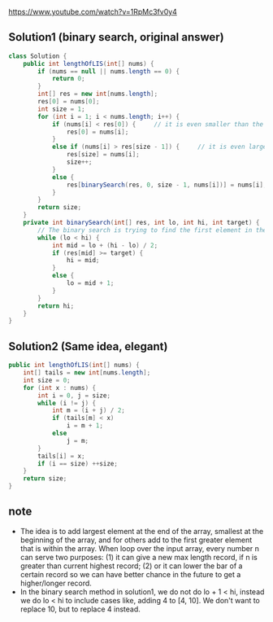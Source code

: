 https://www.youtube.com/watch?v=1RpMc3fv0y4
## Solution1 (binary search, original answer)
``` java
class Solution {
    public int lengthOfLIS(int[] nums) {
        if (nums == null || nums.length == 0) {
            return 0;
        }
        int[] res = new int[nums.length];
        res[0] = nums[0];
        int size = 1;
        for (int i = 1; i < nums.length; i++) {
            if (nums[i] < res[0]) {     // it is even smaller than the first element!
                res[0] = nums[i];
            }
            else if (nums[i] > res[size - 1]) {     // it is even larger than the last element!
                res[size] = nums[i];
                size++;
            }
            else {
                res[binarySearch(res, 0, size - 1, nums[i])] = nums[i];     // it is going to replace the first element that 
            }                                                               // is greater than itself, so the subsequence is 
        }                                                                   // able to take more elements 
        return size;
    }
    private int binarySearch(int[] res, int lo, int hi, int target) {
        // The binary search is trying to find the first element in the array that is greater than target
        while (lo < hi) {   
            int mid = lo + (hi - lo) / 2;
            if (res[mid] >= target) {
                hi = mid;
            }
            else {    
                lo = mid + 1;
            }
        }
        return hi;
    }
}
```

## Solution2 (Same idea, elegant)
``` java
public int lengthOfLIS(int[] nums) {
    int[] tails = new int[nums.length];
    int size = 0;
    for (int x : nums) {
        int i = 0, j = size;
        while (i != j) {
            int m = (i + j) / 2;
            if (tails[m] < x)
                i = m + 1;
            else
                j = m;
        }
        tails[i] = x;
        if (i == size) ++size;
    }
    return size;
}
```

## note
* The idea is to add largest element at the end of the array, smallest at the beginning of the array, and for others add to 
the first greater element that is within the array. When loop over the input array, every number n can serve two purposes: 
(1) it can give a new max length record, if n is greater than current highest record; (2) or it can lower the bar of a
certain record so we can have better chance in the future to get a higher/longer record. 
* In the binary search method in solution1, we do not do lo + 1 < hi, instead we do lo < hi to include cases like,
adding 4 to [4, 10]. We don't want to replace 10, but to replace 4 instead.
